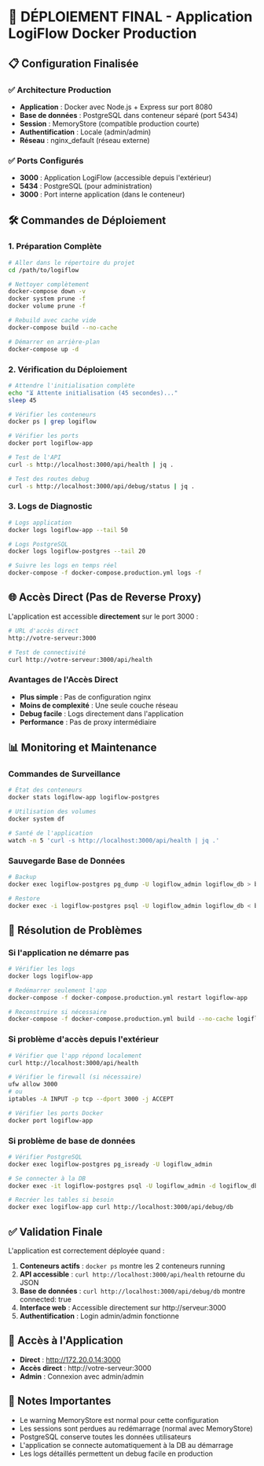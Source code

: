 # 🚀 DÉPLOIEMENT FINAL - Application LogiFlow Docker Production

## 📋 Configuration Finalisée

### ✅ Architecture Production
- **Application** : Docker avec Node.js + Express sur port 8080
- **Base de données** : PostgreSQL dans conteneur séparé (port 5434)
- **Session** : MemoryStore (compatible production courte)
- **Authentification** : Locale (admin/admin)
- **Réseau** : nginx_default (réseau externe)

### ✅ Ports Configurés
- **3000** : Application LogiFlow (accessible depuis l'extérieur)
- **5434** : PostgreSQL (pour administration)
- **3000** : Port interne application (dans le conteneur)

## 🛠️ Commandes de Déploiement

### 1. Préparation Complète
```bash
# Aller dans le répertoire du projet
cd /path/to/logiflow

# Nettoyer complètement
docker-compose down -v
docker system prune -f
docker volume prune -f

# Rebuild avec cache vide
docker-compose build --no-cache

# Démarrer en arrière-plan
docker-compose up -d
```

### 2. Vérification du Déploiement
```bash
# Attendre l'initialisation complète
echo "⏳ Attente initialisation (45 secondes)..."
sleep 45

# Vérifier les conteneurs
docker ps | grep logiflow

# Vérifier les ports
docker port logiflow-app

# Test de l'API
curl -s http://localhost:3000/api/health | jq .

# Test des routes debug
curl -s http://localhost:3000/api/debug/status | jq .
```

### 3. Logs de Diagnostic
```bash
# Logs application
docker logs logiflow-app --tail 50

# Logs PostgreSQL
docker logs logiflow-postgres --tail 20

# Suivre les logs en temps réel
docker-compose -f docker-compose.production.yml logs -f
```

## 🌐 Accès Direct (Pas de Reverse Proxy)

L'application est accessible **directement** sur le port 3000 :

```bash
# URL d'accès direct
http://votre-serveur:3000

# Test de connectivité
curl http://votre-serveur:3000/api/health
```

### Avantages de l'Accès Direct
- **Plus simple** : Pas de configuration nginx
- **Moins de complexité** : Une seule couche réseau
- **Debug facile** : Logs directement dans l'application
- **Performance** : Pas de proxy intermédiaire

## 📊 Monitoring et Maintenance

### Commandes de Surveillance
```bash
# État des conteneurs
docker stats logiflow-app logiflow-postgres

# Utilisation des volumes
docker system df

# Santé de l'application
watch -n 5 'curl -s http://localhost:3000/api/health | jq .'
```

### Sauvegarde Base de Données
```bash
# Backup
docker exec logiflow-postgres pg_dump -U logiflow_admin logiflow_db > backup_$(date +%Y%m%d).sql

# Restore
docker exec -i logiflow-postgres psql -U logiflow_admin logiflow_db < backup_20250710.sql
```

## 🔧 Résolution de Problèmes

### Si l'application ne démarre pas
```bash
# Vérifier les logs
docker logs logiflow-app

# Redémarrer seulement l'app
docker-compose -f docker-compose.production.yml restart logiflow-app

# Reconstruire si nécessaire
docker-compose -f docker-compose.production.yml build --no-cache logiflow-app
```

### Si problème d'accès depuis l'extérieur
```bash
# Vérifier que l'app répond localement
curl http://localhost:3000/api/health

# Vérifier le firewall (si nécessaire)
ufw allow 3000
# ou
iptables -A INPUT -p tcp --dport 3000 -j ACCEPT

# Vérifier les ports Docker
docker port logiflow-app
```

### Si problème de base de données
```bash
# Vérifier PostgreSQL
docker exec logiflow-postgres pg_isready -U logiflow_admin

# Se connecter à la DB
docker exec -it logiflow-postgres psql -U logiflow_admin -d logiflow_db

# Recréer les tables si besoin
docker exec logiflow-app curl http://localhost:3000/api/debug/db
```

## ✅ Validation Finale

L'application est correctement déployée quand :

1. **Conteneurs actifs** : `docker ps` montre les 2 conteneurs running
2. **API accessible** : `curl http://localhost:3000/api/health` retourne du JSON
3. **Base de données** : `curl http://localhost:3000/api/debug/db` montre connected: true
4. **Interface web** : Accessible directement sur http://serveur:3000
5. **Authentification** : Login admin/admin fonctionne

## 🎯 Accès à l'Application

- **Direct** : http://172.20.0.14:3000
- **Accès direct** : http://votre-serveur:3000
- **Admin** : Connexion avec admin/admin

## 📝 Notes Importantes

- Le warning MemoryStore est normal pour cette configuration
- Les sessions sont perdues au redémarrage (normal avec MemoryStore)
- PostgreSQL conserve toutes les données utilisateurs
- L'application se connecte automatiquement à la DB au démarrage
- Les logs détaillés permettent un debug facile en production